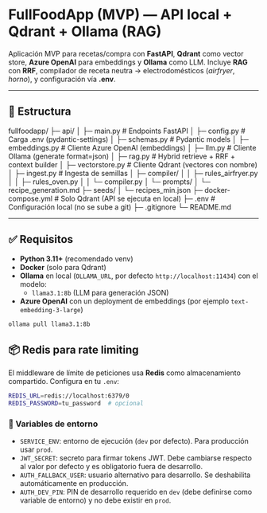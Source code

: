 # FullFoodApp (MVP) — API local + Qdrant + Ollama (RAG)

Aplicación MVP para recetas/compra con **FastAPI**, **Qdrant** como vector store, **Azure OpenAI** para embeddings y **Ollama** como LLM.
Incluye **RAG** con **RRF**, compilador de receta neutra → electrodomésticos (*airfryer*, *horno*), y configuración vía **.env**.

---

## 📁 Estructura
fullfoodapp/
├─ api/
│ ├─ main.py # Endpoints FastAPI
│ ├─ config.py # Carga .env (pydantic-settings)
│ ├─ schemas.py # Pydantic models
│ ├─ embeddings.py # Cliente Azure OpenAI (embeddings)
│ ├─ llm.py # Cliente Ollama (generate format=json)
│ ├─ rag.py # Hybrid retrieve + RRF + context builder
│ ├─ vectorstore.py # Cliente Qdrant (vectores con nombre)
│ ├─ ingest.py # Ingesta de semillas
│ ├─ compiler/
│ │ ├─ rules_airfryer.py
│ │ ├─ rules_oven.py
│ │ └─ compiler.py
│ └─ prompts/
│ └─ recipe_generation.md
├─ seeds/
│ └─ recipes_min.json
├─ docker-compose.yml # Solo Qdrant (API se ejecuta en local)
├─ .env # Configuración local (no se sube a git)
├─ .gitignore
└─ README.md


---

## ✅ Requisitos

- **Python 3.11+** (recomendado venv)
- **Docker** (solo para Qdrant)
- **Ollama** en local (`OLLAMA_URL`, por defecto `http://localhost:11434`) con el modelo:
  - `llama3.1:8b` (LLM para generación JSON)
- **Azure OpenAI** con un deployment de embeddings (por ejemplo `text-embedding-3-large`)

```bash
ollama pull llama3.1:8b
```

## 📦 Redis para rate limiting

El middleware de límite de peticiones usa **Redis** como almacenamiento compartido. Configura en tu `.env`:

```bash
REDIS_URL=redis://localhost:6379/0
REDIS_PASSWORD=tu_password  # opcional
```

### 🔐 Variables de entorno

- `SERVICE_ENV`: entorno de ejecución (`dev` por defecto). Para producción usar `prod`.
- `JWT_SECRET`: secreto para firmar tokens JWT. Debe cambiarse respecto al valor por defecto y es obligatorio fuera de desarrollo.
- `AUTH_FALLBACK_USER`: usuario alternativo para desarrollo. Se deshabilita automáticamente en producción.
- `AUTH_DEV_PIN`: PIN de desarrollo requerido en `dev` (debe definirse como variable de entorno) y no debe existir en `prod`.
